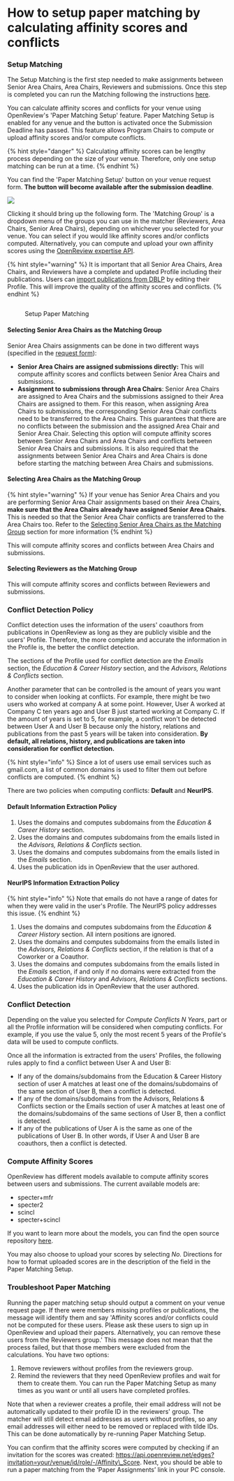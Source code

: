 # How to setup paper matching by calculating affinity scores and conflicts

### Setup Matching

The Setup Matching is the first step needed to make assignments between Senior Area Chairs, Area Chairs, Reviewers and submissions. Once this step is completed you can run the Matching following the instructions [here](how-to-run-a-paper-matching.md).

You can calculate affinity scores and conflicts for your venue using OpenReview's 'Paper Matching Setup' feature. Paper Matching Setup is enabled for any venue and the button is activated once the Submission Deadline has passed. This feature allows Program Chairs to compute or upload affinity scores and/or compute conflicts.

{% hint style="danger" %}
Calculating affinity scores can be lengthy process depending on the size of your venue. Therefore, only one setup matching can be run at a time.
{% endhint %}

You can find the 'Paper Matching Setup' button on your venue request form. **The button will become available after the submission deadline**.

![](<../../../.gitbook/assets/image (4) (1).png>)

Clicking it should bring up the following form. The 'Matching Group' is a dropdown menu of the groups you can use in the matcher (Reviewers, Area Chairs, Senior Area Chairs), depending on whichever you selected for your venue. You can select if you would like affinity scores and/or conflicts computed. Alternatively, you can compute and upload your own affinity scores using the [OpenReview expertise API](https://github.com/openreview/openreview-expertise).

{% hint style="warning" %}
It is important that all Senior Area Chairs, Area Chairs, and Reviewers have a complete and updated Profile including their publications. Users can [import publications from DBLP](../../../getting-started/creating-an-openreview-profile/importing-papers-from-dblp.md) by editing their Profile. This will improve the quality of the affinity scores and conflicts.
{% endhint %}

<figure><img src="../../../.gitbook/assets/image (16).png" alt=""><figcaption><p>Setup Paper Matching</p></figcaption></figure>

#### Selecting Senior Area Chairs as the Matching Group

Senior Area Chairs assignments can be done in two different ways (specified in the [request form](../../../getting-started/hosting-a-venue-on-openreview/navigating-your-venue-pages.md)):

* **Senior Area Chairs are assigned submissions directly:** This will compute affinity scores and conflicts between Senior Area Chairs and submissions.
* **Assignment to submissions through Area Chairs**: Senior Area Chairs are assigned to Area Chairs and the submissions assigned to their Area Chairs are assigned to them. For this reason, when assigning Area Chairs to submissions, the corresponding Senior Area Chair conflicts need to be transferred to the Area Chairs. This guarantees that there are no conflicts between the submission and the assigned Area Chair and Senior Area Chair. Selecting this option will compute affinity scores between Senior Area Chairs and Area Chairs and conflicts between Senior Area Chairs and submissions. It is also required that the assignments between Senior Area Chairs and Area Chairs is done before starting the matching between Area Chairs and submissions.

#### Selecting Area Chairs as the Matching Group

{% hint style="warning" %}
If your venue has Senior Area Chairs and you are performing Senior Area Chair assignments based on their Area Chairs, **make sure that the Area Chairs already have assigned Senior Area Chairs**. This is needed so that the Senior Area Chair conflicts are transferred to the Area Chairs too. Refer to the [Selecting Senior Area Chairs as the Matching Group](how-to-setup-paper-matching-by-calculating-affinity-scores-and-conflicts.md#selecting-senior-area-chairs-as-the-matching-group) section for more information
{% endhint %}

This will compute affinity scores and conflicts between Area Chairs and submissions.

#### Selecting Reviewers as the Matching Group

This will compute affinity scores and conflicts between Reviewers and submissions.

### Conflict Detection Policy

Conflict detection uses the information of the users' coauthors from publications in OpenReview as long as they are publicly visible and the users' Profile. Therefore, the more complete and accurate the information in the Profile is, the better the conflict detection.

The sections of the Profile used for conflict detection are the _Emails_ section, the _Education & Career History_ section, and the _Advisors, Relations & Conflicts_ section.

Another parameter that can be controlled is the amount of years you want to consider when looking at conflicts. For example, there might be two users who worked at company A at some point. However, User A worked at Company C ten years ago and User B just started working at Company C. If the amount of years is set to 5, for example, a conflict won't be detected between User A and User B because only the history, relations and publications from the past 5 years will be taken into consideration. **By default, all relations, history, and publications are taken into consideration for conflict detection.**

{% hint style="info" %}
Since a lot of users use email services such as gmail.com, a list of common domains is used to filter them out before conflicts are computed.
{% endhint %}

There are two policies when computing conflicts: **Default** and **NeurIPS**.

#### Default Information Extraction Policy

1. Uses the domains and computes subdomains from the _Education & Career History_ section.
2. Uses the domains and computes subdomains from the emails listed in the _Advisors, Relations & Conflicts_ section.
3. Uses the domains and computes subdomains from the emails listed in the _Emails_ section.
4. Uses the publication ids in OpenReview that the user authored.

#### NeurIPS Information Extraction Policy

{% hint style="info" %}
Note that emails do not have a range of dates for when they were valid in the user's Profile. The NeurIPS policy addresses this issue.
{% endhint %}

1. Uses the domains and computes subdomains from the _Education & Career History_ section. All intern positions are ignored.
2. Uses the domains and computes subdomains from the emails listed in the _Advisors, Relations & Conflicts_ section, if the relation is that of a Coworker or a Coauthor.
3. Uses the domains and computes subdomains from the emails listed in the _Emails_ section, if and only if no domains were extracted from the _Education & Career History_ and _Advisors, Relations & Conflicts_ sections.
4. Uses the publication ids in OpenReview that the user authored.

### Conflict Detection

Depending on the value you selected for _Compute Conflicts N Years_, part or all the Profile information will be considered when computing conflicts. For example, if you use the value 5, only the most recent 5 years of the Profile's data will be used to compute conflicts.

Once all the information is extracted from the users' Profiles, the following rules apply to find a conflict between User A and User B:

* If any of the domains/subdomains from the Education & Career History section of user A matches at least one of the domains/subdomains of the same section of User B, then a conflict is detected.
* If any of the domains/subdomains from the Advisors, Relations & Conflicts section or the Emails section of user A matches at least one of the domains/subdomains of the same sections of User B, then a conflict is detected.
* If any of the publications of User A is the same as one of the publications of User B. In other words, if User A and User B are coauthors, then a conflict is detected.

### Compute Affinity Scores

OpenReview has different models available to compute affinity scores between users and submissions.  The current available models are:

* specter+mfr
* specter2
* scincl
* specter+scincl

If you want to learn more about the models, you can find the open source repository [here](https://github.com/openreview/openreview-expertise).

You may also choose to upload your scores by selecting _No._ Directions for how to format uploaded scores are in the description of the field in the Paper Matching Setup.&#x20;

### Troubleshoot Paper Matching

Running the paper matching setup should output a comment on your venue request page. If there were members missing profiles or publications, the message will identify them and say 'Affinity scores and/or conflicts could not be computed for these users. Please ask these users to sign up in OpenReview and upload their papers. Alternatively, you can remove these users from the Reviewers group.' This message does not mean that the process failed, but that those members were excluded from the calculations. You have two options:&#x20;

1. Remove reviewers without profiles from the reviewers group.&#x20;
2. Remind the reviewers that they need OpenReview profiles and wait for them to create them. You can run the Paper Matching Setup as many times as you want or until all users have completed profiles.&#x20;

Note that when a reviewer creates a profile, their email address will not be automatically updated to their profile ID in the reviewers' group. The matcher will still detect email addresses as users without profiles, so any email addresses will either need to be removed or replaced with tilde IDs. This can be done automatically by re-running Paper Matching Setup.

You can confirm that the affinity scores were computed by checking if an invitation for the scores was created: https://api.openreview.net/edges?invitation=your/venue/id/role/-/Affinity\_Score. Next, you should be able to run a paper matching from the ‘Paper Assignments’ link in your PC console.
